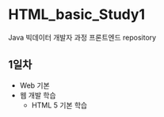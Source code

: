 # HTML_basic_Study1
Java 빅데이터 개발자 과정 프론트엔드 repository

## 1일차
- Web 기본
- 웹 개발 학습
    - HTML 5 기본 학습

